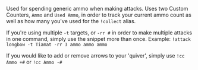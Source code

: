 Used for spending generic ammo when making attacks. Uses two Custom Counters, `Ammo` and `Used Ammo`, in order to track your current ammo count as well as how many you've used for the `!collect` alias.

If you're using multiple `-t` targets, or `-rr #` in order to make multiple attacks in one command, simply use the snippet more than once. 
Example: `!attack longbow -t Tiamat -rr 3 ammo ammo ammo`

If you would like to add or remove arrows to your 'quiver', simply use `!cc Ammo +#` or `!cc Ammo -#`
